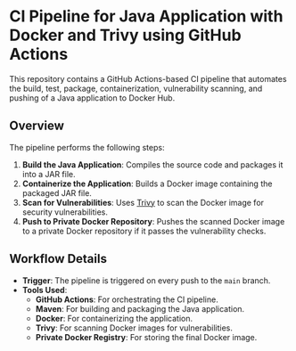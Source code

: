 # CI Pipeline for Java Application with Docker and Trivy using GitHub Actions

This repository contains a GitHub Actions-based CI pipeline that automates the build, test, package, containerization, vulnerability scanning, and pushing of a Java application to Docker Hub.

## Overview

The pipeline performs the following steps:

1. **Build the Java Application**: Compiles the source code and packages it into a JAR file.
2. **Containerize the Application**: Builds a Docker image containing the packaged JAR file.
3. **Scan for Vulnerabilities**: Uses [Trivy](https://github.com/aquasecurity/trivy) to scan the Docker image for security vulnerabilities.
4. **Push to Private Docker Repository**: Pushes the scanned Docker image to a private Docker repository if it passes the vulnerability checks.

## Workflow Details

- **Trigger**: The pipeline is triggered on every push to the `main` branch.
- **Tools Used**:
  - **GitHub Actions**: For orchestrating the CI pipeline.
  - **Maven**: For building and packaging the Java application.
  - **Docker**: For containerizing the application.
  - **Trivy**: For scanning Docker images for vulnerabilities.
  - **Private Docker Registry**: For storing the final Docker image.
